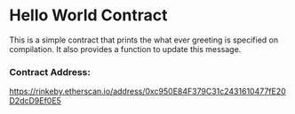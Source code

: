 # Hello World Contract

This is a simple contract that prints the what ever greeting is specified on compilation. It also provides a function to update this message.

### Contract Address:
https://rinkeby.etherscan.io/address/0xc950E84F379C31c2431610477fE20D2dcD9Ef0E5
